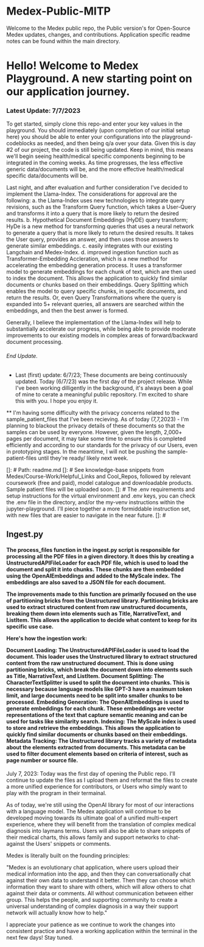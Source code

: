 # Medex-Public-MITP
Welcome to the Medex public repo, the Public version's for Open-Source Medex updates, changes, and contributions. Application specific readme notes can be found within the main directory. 

<h1>Hello! Welcome to Medex Playground. A new starting point on our application journey.</h1>

<h3> Latest Update: 7/7/2023 </h3>

To get started, simply clone this repo-and enter your key values in the playground. You should immediately (upon completion of our initial setup here) you should be able to enter your configurations into the playground-codeblocks as needed, and then being q/a over your data. Given this is day #2 of our project, the code is still being updated. Keep in mind, this means we'll begin seeing health/medical specific components beginning to be integrated in the coming weeks. As time progresses, the less effective generic data/documents will be, and the more effective health/medical specific data/documents will be.

Last night, and after evaluation and further consideration I've decided to implement the Llama-Index. The considerations for approval are the following:
a. the Llama-Index uses new technologies to integrate query revisions, such as the Transform Query function, which takes a User-Query and transforms it into a query that is more likely to return the desired results. 
b. Hypothetical Document Embeddings (HyDE) query transform; HyDe is a new method for transforming queries that uses a neural network to generate a query that is more likely to return the desired results. It takes the User query, provides an answer, and then uses those answers to generate similar embeddings. 
c. easily integrates with our existing Langchain and Medex-Index.
d. improved ingestion function such as Transformer-Embedding Accleration, which is a new method for accelerating the embedding generation process. It uses a transformer model to generate embeddings for each chunk of text, which are then used to index the document. This allows the application to quickly find similar documents or chunks based on their embeddings. Query Splitting which enables the model to query specific chunks, in specific documents, and return the results. Or, even Query Transformations where the query is expanded into 5+ relevant queries, all answers are searched within the embeddings, and then the best anwer is formed. 

Generally, I believe the implementation of the Llama-Index will help to substantially accelerate our progress, while being able to provide moderate improvements to our existing models in complex areas of forward/backward document processing. 
<h6>End Update.</h6>


* Last (first) update: 6/7/23; These documents are being continuously updated. Today (6/7/23) was the first day of the project release. While I've been working dilligently in the background, it's always been a goal of mine to cerate a meaningful public repository. I'm excited to share this with you. I hope you enjoy it. 

** I'm having some difficulty with the privacy concerns related to the sample_patient_files that I've been recieving. As of today (7,7,2023) - I'm planning to blackout the privacy details of these documents so that the samples can be used by everyone. However, given the length, 2,000+ pages per document, it may take some time to ensure this is completed efficiently and according to our standards for the privacy of our Users, even in prototyping stages. In the meantime, I will not be pushing the sample-patient-files until they're ready/ likely next week. 

[]: # Path: readme.md
[]: # See knowledge-base snippets from Medex/Course-Work/Helpful_Links and Cool_Repos, followed by relevant coursework (free and paid), model catalogue and downloadable products. Sample patient files will be uploaded soon. 
[]: # The .env requirements and setup instructions for the virtual environment and .env keys, you can check the .env file in the <Medex> directory, and/or the my-venv instructions within the jupyter-playground. I'll piece together a more formiddable instruction set, with new files that are easier to navigate in the near future. 
[]: # 


<h2>Ingest.py</h2>

<h4>The process_files function in the ingest.py script is responsible for processing all the PDF files in a given directory. It does this by creating a UnstructuredAPIFileLoader for each PDF file, which is used to load the document and split it into chunks. These chunks are then embedded using the OpenAIEmbeddings and added to the MyScale index. The embeddings are also saved to a JSON file for each document.

The improvements made to this function are primarily focused on the use of partitioning bricks from the Unstructured library. Partitioning bricks are used to extract structured content from raw unstructured documents, breaking them down into elements such as Title, NarrativeText, and ListItem. This allows the application to decide what content to keep for its specific use case.

Here's how the ingestion work:

Document Loading: The UnstructuredAPIFileLoader is used to load the document. This loader uses the Unstructured library to extract structured content from the raw unstructured document. This is done using partitioning bricks, which break the document down into elements such as Title, NarrativeText, and ListItem.
Document Splitting: The CharacterTextSplitter is used to split the document into chunks. This is necessary because language models like GPT-3 have a maximum token limit, and large documents need to be split into smaller chunks to be processed.
Embedding Generation: The OpenAIEmbeddings is used to generate embeddings for each chunk. These embeddings are vector representations of the text that capture semantic meaning and can be used for tasks like similarity search.
Indexing: The MyScale index is used to store and retrieve the embeddings. This allows the application to quickly find similar documents or chunks based on their embeddings.
Metadata Tracking: The Unstructured library tracks a variety of metadata about the elements extracted from documents. This metadata can be used to filter document elements based on criteria of interest, such as page number or source file.</h4>

July 7, 2023:
Today was the first day of opening the Public repo. I'll continue to update the files as I upload them and reformat the files to create a more unified experience for contributors, or Users who simply want to play with the program in their termainal. 

As of today, we're still using the OpenAI library for most of our interactions with a language model. The Medex application will continue to be developed moving towards its ultimate goal of a unified multi-expert experience, where they will benefit from the translation of complex medical diagnosis into laymans terms. Users will also be able to share snippets of their medical charts, this allows family and support networks to chat-against the Users' snippets or comments. 

Medex is literally built on the founding principles:

"Medex is an evolutionary chat application, where users upload their medical information into the app, and then they can conversationally chat against their own data to understand it better. Then they can choose which information they want to share with others, which will allow others to chat against their data or comments. All without communication between either group. This helps the people, and supporting community to create a universal understanding of complex diagnosis in a way their support network will actually know how to help."

I appreciate your patience as we continue to work the changes into consistent practice and have a working application within the terminal in the next few days! Stay tuned. 


